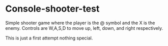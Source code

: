 # Console-shooter-test

﻿Simple shooter game where the player is the @ symbol and the X is the enemy.
Controls are W,A,S,D to move up, left, down, and right respectively.

This is just a first attempt nothing special.
